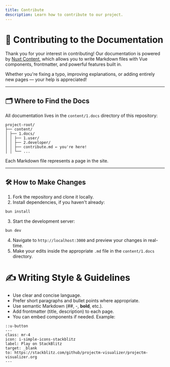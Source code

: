 ```yaml
---
title: Contribute
description: Learn how to contribute to our project.
---
```


# 🙌 Contributing to the Documentation

Thank you for your interest in contributing! Our documentation is powered by [Nuxt Content](https://content.nuxt.com/), which allows you to write Markdown files with Vue components, frontmatter, and powerful features built in.

Whether you're fixing a typo, improving explanations, or adding entirely new pages — your help is appreciated!

---

## 🗂 Where to Find the Docs

All documentation lives in the `content/1.docs` directory of this repository:
```
project-root/
├── content/
│ ├── 1.docs/
│ │ ├── 1.user/
│ │ ├── 2.developer/
│ │ ├── contribute.md ← you're here!
│ │ └── ...
```
Each Markdown file represents a page in the site.

---

## 🛠 How to Make Changes

1. Fork the repository and clone it locally.
2. Install dependencies, if you haven't already:
```bash
bun install
```
3. Start the development server:
```bash
bun dev
```
4. Navigate to `http://localhost:3000` and preview your changes in real-time.
5. Make your edits inside the appropriate `.md` file in the `content/1.docs` directory.

# ✍️ Writing Style & Guidelines

- Use clear and concise language.
- Prefer short paragraphs and bullet points where appropriate.
- Use semantic Markdown (##, -, **bold**, etc.).
- Add frontmatter (title, description) to each page.
- You can embed components if needed. Example:
```
::u-button
---
class: mr-4
icon: i-simple-icons-stackblitz
label: Play on StackBlitz
target: _blank
to: https://stackblitz.com/github/projectm-visualizer/projectm-visualizer.org
---
```

